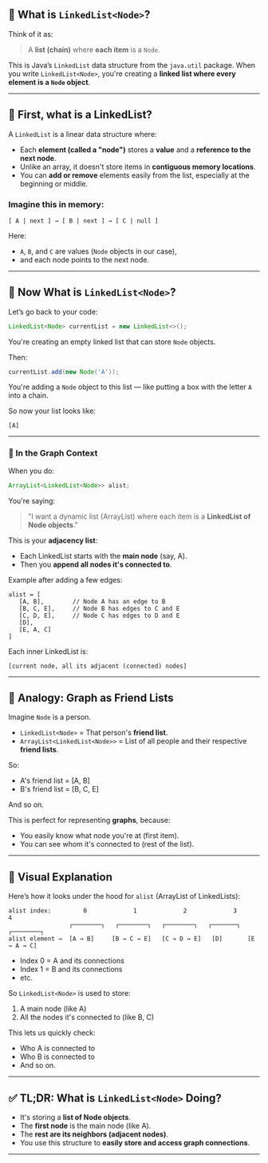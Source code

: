 
## 🔹 What is `LinkedList<Node>`?

Think of it as:

> A **list (chain)** where **each item** is a `Node`.

This is Java’s `LinkedList` data structure from the `java.util` package. When you write `LinkedList<Node>`, you're creating a **linked list where every element is a `Node` object**.

---

## 🔸 First, what is a LinkedList?

A `LinkedList` is a linear data structure where:
- Each **element (called a "node")** stores a **value** and a **reference to the next node**.
- Unlike an array, it doesn't store items in **contiguous memory locations**.
- You can **add or remove** elements easily from the list, especially at the beginning or middle.

### Imagine this in memory:
```
[ A | next ] → [ B | next ] → [ C | null ]
```

Here:
- `A`, `B`, and `C` are values (`Node` objects in our case),
- and each node points to the next node.

---

## 🔸 Now What is `LinkedList<Node>`?

Let’s go back to your code:

```java
LinkedList<Node> currentList = new LinkedList<>();
```

You're creating an empty linked list that can store `Node` objects.

Then:

```java
currentList.add(new Node('A'));
```

You're adding a `Node` object to this list — like putting a box with the letter `A` into a chain.

So now your list looks like:
```
[A]
```

---

### 🔹 In the Graph Context

When you do:
```java
ArrayList<LinkedList<Node>> alist;
```

You're saying:

> "I want a dynamic list (ArrayList) where each item is a **LinkedList of Node objects**."

This is your **adjacency list**:
- Each LinkedList starts with the **main node** (say, A).
- Then you **append all nodes it's connected to**.

Example after adding a few edges:
```
alist = [
   [A, B],        // Node A has an edge to B
   [B, C, E],     // Node B has edges to C and E
   [C, D, E],     // Node C has edges to D and E
   [D],
   [E, A, C]
]
```

Each inner LinkedList is:
```
[current node, all its adjacent (connected) nodes]
```

---

## 🔹 Analogy: Graph as Friend Lists

Imagine `Node` is a person.

- `LinkedList<Node>` = That person's **friend list**.
- `ArrayList<LinkedList<Node>>` = List of all people and their respective **friend lists**.

So:
- A's friend list = [A, B]
- B's friend list = [B, C, E]

And so on.

This is perfect for representing **graphs**, because:
- You easily know what node you're at (first item).
- You can see whom it's connected to (rest of the list).

---

## 🔹 Visual Explanation

Here’s how it looks under the hood for `alist` (ArrayList of LinkedLists):

```
alist index:         0             1             2             3          4
                 ┌────────┐   ┌────────┐   ┌────────┐   ┌───────┐   ┌────────┐
alist element →  [A → B]     [B → C → E]   [C → D → E]   [D]       [E → A → C]
```

- Index 0 = A and its connections
- Index 1 = B and its connections
- etc.

So `LinkedList<Node>` is used to store:
1. A main node (like A)
2. All the nodes it's connected to (like B, C)

This lets us quickly check:
- Who A is connected to
- Who B is connected to
- And so on.

---

## ✅ TL;DR: What is `LinkedList<Node>` Doing?

- It's storing a **list of Node objects**.
- The **first node** is the main node (like A).
- The **rest are its neighbors (adjacent nodes)**.
- You use this structure to **easily store and access graph connections**.

---